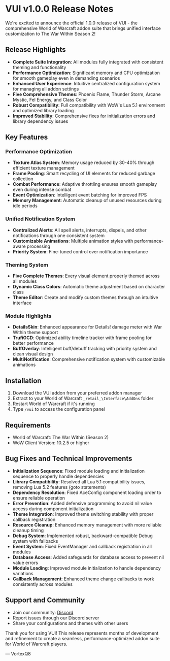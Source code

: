 # VUI v1.0.0 Release Notes

We're excited to announce the official 1.0.0 release of VUI - the comprehensive World of Warcraft addon suite that brings unified interface customization to The War Within Season 2!

## Release Highlights

- **Complete Suite Integration**: All modules fully integrated with consistent theming and functionality
- **Performance Optimization**: Significant memory and CPU optimization for smooth gameplay even in demanding scenarios
- **Enhanced User Experience**: Intuitive centralized configuration system for managing all addon settings
- **Five Comprehensive Themes**: Phoenix Flame, Thunder Storm, Arcane Mystic, Fel Energy, and Class Color
- **Robust Compatibility**: Full compatibility with WoW's Lua 5.1 environment and optimized library loading
- **Improved Stability**: Comprehensive fixes for initialization errors and library dependency issues

## Key Features

### Performance Optimization
- **Texture Atlas System**: Memory usage reduced by 30-40% through efficient texture management
- **Frame Pooling**: Smart recycling of UI elements for reduced garbage collection
- **Combat Performance**: Adaptive throttling ensures smooth gameplay even during intense combat
- **Event Optimization**: Intelligent event batching for improved FPS
- **Memory Management**: Automatic cleanup of unused resources during idle periods

### Unified Notification System
- **Centralized Alerts**: All spell alerts, interrupts, dispels, and other notifications through one consistent system
- **Customizable Animations**: Multiple animation styles with performance-aware processing
- **Priority System**: Fine-tuned control over notification importance

### Theming System
- **Five Complete Themes**: Every visual element properly themed across all modules
- **Dynamic Class Colors**: Automatic theme adjustment based on character class
- **Theme Editor**: Create and modify custom themes through an intuitive interface

### Module Highlights
- **DetailsSkin**: Enhanced appearance for Details! damage meter with War Within theme support
- **TrufiGCD**: Optimized ability timeline tracker with frame pooling for better performance
- **BuffOverlay**: Intelligent buff/debuff tracking with priority system and clean visual design
- **MultiNotification**: Comprehensive notification system with customizable animations

## Installation

1. Download the VUI addon from your preferred addon manager
2. Extract to your World of Warcraft `_retail_\Interface\AddOns` folder
3. Restart World of Warcraft if it's running
4. Type `/vui` to access the configuration panel

## Requirements
- World of Warcraft: The War Within (Season 2)
- WoW Client Version: 10.2.5 or higher

## Bug Fixes and Technical Improvements
- **Initialization Sequence**: Fixed module loading and initialization sequence to properly handle dependencies
- **Library Compatibility**: Resolved all Lua 5.1 compatibility issues, removing Lua 5.2 features (goto statements)
- **Dependency Resolution**: Fixed AceConfig component loading order to ensure reliable operation
- **Error Prevention**: Added defensive programming to avoid nil value access during component initialization
- **Theme Integration**: Improved theme switching stability with proper callback registration
- **Resource Cleanup**: Enhanced memory management with more reliable cleanup timing
- **Debug System**: Implemented robust, backward-compatible Debug system with fallbacks
- **Event System**: Fixed EventManager and callback registration in all modules
- **Database Access**: Added safeguards for database access to prevent nil value errors
- **Module Loading**: Improved module initialization to handle dependency variations
- **Callback Management**: Enhanced theme change callbacks to work consistently across modules

## Support and Community
- Join our community: [Discord](https://discord.gg/z5W3EWUrwu)
- Report issues through our Discord server
- Share your configurations and themes with other users

Thank you for using VUI! This release represents months of development and refinement to create a seamless, performance-optimized addon suite for World of Warcraft players.

— VortexQ8